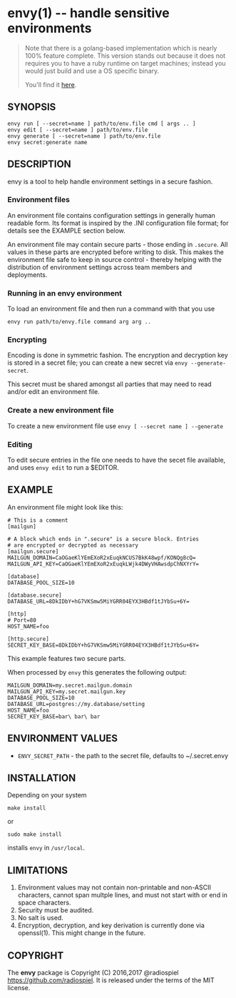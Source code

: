 envy(1) -- handle sensitive environments
========================================

> Note that there is a golang-based implementation which is nearly 100% feature complete. This version stands out because it does not requires you to have a ruby runtime on target machines; instead you would just build and use a OS specific binary.
> 
> You'll find it [here](https://github.com/radiospiel/envy-rb/pull/2).

## SYNOPSIS

    envy run [ --secret=name ] path/to/env.file cmd [ args .. ]
    envy edit [ --secret=name ] path/to/env.file
    envy generate [ --secret=name ] path/to/env.file
    envy secret:generate name

## DESCRIPTION

envy is a tool to help handle environment settings in a secure fashion.

### Environment files

An environment file contains configuration settings in generally human
readable form. Its format is inspired by the .INI configuration file format;
for details see the EXAMPLE section below.

An environment file may contain secure parts - those ending in `.secure`.
All values in these parts are encrypted before writing to disk. This makes
the environment file safe to keep in source control - thereby helping
with the distribution of environment settings across team members and
deployments.

### Running in an envy environment

To load an environment file and then run a command with that you use

    envy run path/to/envy.file command arg arg ..

### Encrypting

Encoding is done in symmetric fashion. The encryption and decryption key is stored
in a secret file; you can create a new secret via `envy --generate-secret`.

This secret must be shared amongst all parties that may need to read
and/or edit an environment file.

### Create a new environment file

To create a new environment file use `envy [ --secret name ] --generate`

### Editing

To edit secure entries in the file one needs to have the secet file available,
and uses `envy edit` to run a $EDITOR.

## EXAMPLE

An environment file might look like this:

    # This is a comment
    [mailgun]

    # A block which ends in ".secure" is a secure block. Entries
    # are encrypted or decrypted as necessary
    [mailgun.secure]
    MAILGUN_DOMAIN=CaOGaeKlYEmEXoR2xEuqkNCUS7BkK48wpf/KONQg8cQ=
    MAILGUN_API_KEY=CaOGaeKlYEmEXoR2xEuqkLWjk4DWyVHAwsdpChNXYrY=

    [database]
    DATABASE_POOL_SIZE=10

    [database.secure]
    DATABASE_URL=8DkIDbY+hG7VKSmw5MiYGRR04EYX3HBdf1tJYbSu+6Y=

    [http]
    # Port=80
    HOST_NAME=foo

    [http.secure]
    SECRET_KEY_BASE=8DkIDbY+hG7VKSmw5MiYGRR04EYX3HBdf1tJYbSu+6Y=

This example features two secure parts.

When processed by `envy` this generates the following output:

    MAILGUN_DOMAIN=my.secret.mailgun.domain
    MAILGUN_API_KEY=my.secret.mailgun.key
    DATABASE_POOL_SIZE=10
    DATABASE_URL=postgres://my.database/setting
    HOST_NAME=foo
    SECRET_KEY_BASE=bar\ bar\ bar

## ENVIRONMENT VALUES

- `ENVY_SECRET_PATH` - the path to the secret file, defaults to ~/.secret.envy

## INSTALLATION

Depending on your system

    make install

or

    sudo make install
    
installs `envy` in `/usr/local`.

## LIMITATIONS

1. Environment values may not contain non-printable and non-ASCII characters,
   cannot span multple lines, and must not start with or end in space characters.
2. Security must be audited.
3. No salt is used.
4. Encryption, decryption, and key derivation is currently done via openssl(1).
   This might change in the future.

## COPYRIGHT

The **envy** package is Copyright (C) 2016,2017 @radiospiel <https://github.com/radiospiel>.
It is released under the terms of the MIT license.
